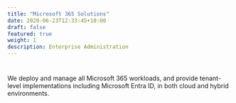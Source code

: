 ```yaml
---
title: "Microsoft 365 Solutions"
date: 2020-06-23T12:33:45+10:00
draft: false
featured: true
weight: 1
description: Enterprise Administration
---
```


#
We deploy and manage all Microsoft 365 workloads, and provide tenant-level implementations including Microsoft Entra ID, in both cloud and hybrid environments.
